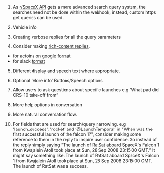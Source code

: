1. As [r/SpaceX API](https://github.com/r-spacex/SpaceX-API) gets a more advanced search query system, the searches need not be done within the webhook, instead, custom https get queries can be used. 

2. Vehicle info

3. Creating verbose replies for all the query parameters

4. Consider making [rich-content replies](https://api.ai/docs/rich-messages#card).
 * for actoins on google [format](https://developers.google.com/actions/dialogflow/webhook)
 * for slack [format](https://api.slack.com/docs/messages)

5. Different display and speech text where appropriate.

6. Optional ‘More info’ Buttons/Speech options

7. Allow users to ask questions about specific launches e.g “What pad did CRS-10 take-off from”

8. More help options in conversation

9. More natural conversation flow.

10. For fields that are used for search/query narrowing. e.g 'launch_success', 'rocket' and ‘@LaunchTemporal’ in "When was the first successful launch of the falcon 1?", consider making some reference to them in the reply to inspire user confidence. So instead of the reply simply saying “The launch of RatSat aboard SpaceX's Falcon 1 from Kwajalein Atoll took place at Sun, 28 Sep 2008 23:15:00 GMT.” It might say something like. The launch of RatSat aboard SpaceX's Falcon 1 from Kwajalein Atoll took place at Sun, 28 Sep 2008 23:15:00 GMT. The launch of RatSat was a success.

